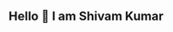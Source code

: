 ## Hello 👋 I am Shivam Kumar

<!--
**Shivam140728/Shivam140728** is a ✨ _special_ ✨ repository because its `README.md` (this file) appears on your GitHub profile.

To leverage my skills in data analysis, problem-solving, and customer communication to contribute eﬀectively to organizational success while growing as a Data Analyst. I aim to combine my strong analytical skills with my background in customer service to deliver data-driven insights and improve decision-making processes.

Here are some ideas to get you started:

- 🔭 I’m currently working on ...
- 🌱 I’m currently learning ...
- 👯 I’m looking to collaborate on ...
- 🤔 I’m looking for help with ...
- 💬 Ask me about ...
- 📫 How to reach me: ...
- 😄 Pronouns: ...
- ⚡ Fun fact: ...
-->
